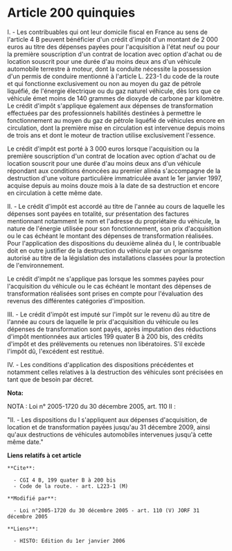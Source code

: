 # Article 200 quinquies

I. - Les contribuables qui ont leur domicile fiscal en France au sens de l'article 4 B peuvent bénéficier d'un crédit d'impôt
d'un montant de 2 000 euros au titre des dépenses payées pour l'acquisition à l'état neuf ou pour la première souscription
d'un contrat de location avec option d'achat ou de location souscrit pour une durée d'au moins deux ans d'un véhicule
automobile terrestre à moteur, dont la conduite nécessite la possession d'un permis de conduire mentionné à l'article L.
223-1 du code de la route et qui fonctionne exclusivement ou non au moyen du gaz de pétrole liquéfié, de l'énergie électrique
ou du gaz naturel véhicule, dès lors que ce véhicule émet moins de 140 grammes de dioxyde de carbone par kilomètre. Le crédit
d'impôt s'applique également aux dépenses de transformation effectuées par des professionnels habilités destinées à permettre
le fonctionnement au moyen du gaz de pétrole liquéfié de véhicules encore en circulation, dont la première mise en
circulation est intervenue depuis moins de trois ans et dont le moteur de traction utilise exclusivement l'essence.

Le crédit d'impôt est porté à 3 000 euros lorsque l'acquisition ou la première souscription d'un contrat de location avec
option d'achat ou de location souscrit pour une durée d'au moins deux ans d'un véhicule répondant aux conditions énoncées au
premier alinéa s'accompagne de la destruction d'une voiture particulière immatriculée avant le 1er janvier 1997, acquise
depuis au moins douze mois à la date de sa destruction et encore en circulation à cette même date.

II. - Le crédit d'impôt est accordé au titre de l'année au cours de laquelle les dépenses sont payées en totalité, sur
présentation des factures mentionnant notamment le nom et l'adresse du propriétaire du véhicule, la nature de l'énergie
utilisée pour son fonctionnement, son prix d'acquisition ou le cas échéant le montant des dépenses de transformation
réalisées. Pour l'application des dispositions du deuxième alinéa du I, le contribuable doit en outre justifier de la
destruction du véhicule par un organisme autorisé au titre de la législation des installations classées pour la protection de
l'environnement.

Le crédit d'impôt ne s'applique pas lorsque les sommes payées pour l'acquisition du véhicule ou le cas échéant le montant des
dépenses de transformation réalisées sont prises en compte pour l'évaluation des revenus des différentes catégories
d'imposition.

III. - Le crédit d'impôt est imputé sur l'impôt sur le revenu dû au titre de l'année au cours de laquelle le prix
d'acquisition du véhicule ou les dépenses de transformation sont payés, après imputation des réductions d'impôt mentionnées
aux articles 199 quater B à 200 bis, des crédits d'impôt et des prélèvements ou retenues non libératoires. S'il excède
l'impôt dû, l'excédent est restitué.

IV. - Les conditions d'application des dispositions précédentes et notamment celles relatives à la destruction des véhicules
sont précisées en tant que de besoin par décret.

**Nota:**

NOTA : Loi n° 2005-1720 du 30 décembre 2005, art. 110 II :

"II. - Les dispositions du I s'appliquent aux dépenses d'acquisition, de location et de transformation payées jusqu'au 31
décembre 2009, ainsi qu'aux destructions de véhicules automobiles intervenues jusqu'à cette même date."

**Liens relatifs à cet article**

	**Cite**:

	  - CGI 4 B, 199 quater B à 200 bis
	  - Code de la route. - art. L223-1 (M)

	**Modifié par**:

	  - Loi n°2005-1720 du 30 décembre 2005 - art. 110 (V) JORF 31 décembre 2005

	**Liens**:

	  - HISTO: Edition du 1er janvier 2006
